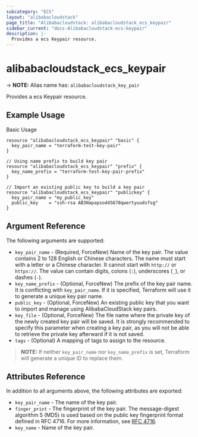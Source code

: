 ```yaml
---
subcategory: "ECS"
layout: "alibabacloudstack"
page_title: "Alibabacloudstack: alibabacloudstack_ecs_keypair"
sidebar_current: "docs-Alibabacloudstack-ecs-keypair"
description: |- 
  Provides a ecs Keypair resource.
---
```


# alibabacloudstack_ecs_keypair
-> **NOTE:** Alias name has: `alibabacloudstack_key_pair`

Provides a ecs Keypair resource.

## Example Usage

Basic Usage

```hcl
resource "alibabacloudstack_ecs_keypair" "basic" {
  key_pair_name = "terraform-test-key-pair"
}

// Using name prefix to build key pair
resource "alibabacloudstack_ecs_keypair" "prefix" {
  key_name_prefix = "terraform-test-key-pair-prefix"
}

// Import an existing public key to build a key pair
resource "alibabacloudstack_ecs_keypair" "publickey" {
  key_pair_name = "my_public_key"
  public_key    = "ssh-rsa AB3Napapsod45678qwertyuudsfsg"
}
```

## Argument Reference

The following arguments are supported:

* `key_pair_name` - (Required, ForceNew) Name of the key pair. The value contains 2 to 128 English or Chinese characters. The name must start with a letter or a Chinese character. It cannot start with `http://` or `https://`. The value can contain digits, colons (`:`), underscores (`_`), or dashes (`-`).
* `key_name_prefix` - (Optional, ForceNew) The prefix of the key pair name. It is conflicting with `key_pair_name`. If it is specified, Terraform will use it to generate a unique key pair name.
* `public_key` - (Optional, ForceNew) An existing public key that you want to import and manage using AlibabaCloudStack key pairs.
* `key_file` - (Optional, ForceNew) The file name where the private key of the newly created key pair will be saved. It is strongly recommended to specify this parameter when creating a key pair, as you will not be able to retrieve the private key afterward if it is not saved.
* `tags` - (Optional) A mapping of tags to assign to the resource.

> **NOTE:** If neither `key_pair_name` nor `key_name_prefix` is set, Terraform will generate a unique ID to replace them.

## Attributes Reference

In addition to all arguments above, the following attributes are exported:

* `key_pair_name` - The name of the key pair.
* `finger_print` - The fingerprint of the key pair. The message-digest algorithm 5 (MD5) is used based on the public key fingerprint format defined in RFC 4716. For more information, see [RFC 4716](https://tools.ietf.org/html/rfc4716).
* `key_name` - Name of the key pair.